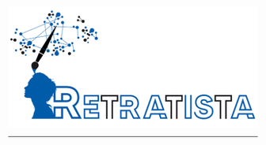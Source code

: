 ![Retratista Logo](logo.png)

--------------------------------------------------------------------------------
